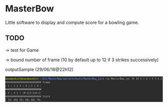 # MasterBow

Little software to display and compute score for a bowling game.

## TODO
  -> test for Game

  -> bound number of frame (10 by default up to 12 if 3 strikes successively)



outputSample (29/06/18@22h12)

  ![alt text](https://github.com/Jannou/MasterBow/blob/master/res/Capture%20d%E2%80%99%C3%A9cran%20de%202018-06-29%2022-11-43.png)
